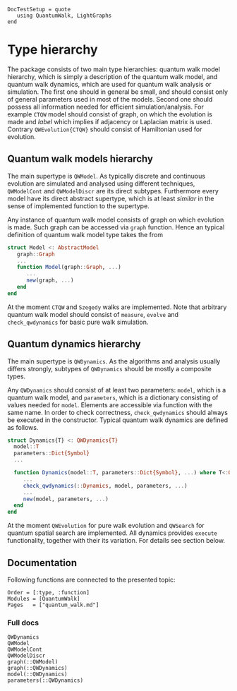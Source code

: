 ```@meta
DocTestSetup = quote
   using QuantumWalk, LightGraphs
end
```

# Type hierarchy

The package consists of two main type hierarchies: quantum walk model hierarchy,
which is simply a description of the quantum walk model, and quantum walk dynamics,
which are used for quantum walk analysis or simulation. The first one should in general be small, and should consist only of general parameters used in most of the models. Second one
should possess all information needed for efficient simulation/analysis. For example
`CTQW` model should consist of graph, on which the evolution is made and *label*
which implies if adjacency or Laplacian matrix is used. Contrary `QWEvolution{CTQW}` should consist of Hamiltonian used for evolution.

## Quantum walk models hierarchy

The main supertype is `QWModel`. As typically discrete and continuous evolution
are simulated and analysed using different techniques, `QWModelCont` and
`QWModelDiscr` are its direct subtypes. Furthermore every model have
its direct abstract supertype, which is at least *similar* in the sense of
implemented function to the supertype.

Any instance of quantum walk model consists of graph on which evolution is
made. Such graph can be accessed via `graph` function. Hence an typical definition
of quantum walk model type takes the from
```julia
struct Model <: AbstractModel
   graph::Graph
   ...
   function Model(graph::Graph, ...)
      ...
      new(graph, ...)
   end
end
```

At the moment `CTQW` and `Szegedy` walks are implemented. Note that arbitrary
quantum walk model should consist of `measure`, `evolve` and `check_qwdynamics` for basic pure walk simulation.

## Quantum dynamics hierarchy

The main supertype is `QWDynamics`. As the algorithms and analysis usually differs strongly,
subtypes of `QWDynamics` should be mostly a composite types.

Any `QWDynamics` should consist of at least two parameters: `model`, which is a
quantum walk model, and `parameters`, which is a dictionary consisting of values
needed for `model`. Elements are accessible via function with the same name. In order to check correctness, `check_qwdynamics` should always
be executed in the constructor. Typical quantum walk dynamics are defined as
follows.
```julia
struct Dynamics{T} <: QWDynamics{T}
  model::T
  parameters::Dict{Symbol}
  ...

  function Dynamics(model::T, parameters::Dict{Symbol}, ...) where T<:QWModel
     ...
     check_qwdynamics(::Dynamics, model, parameters, ...)
     ...
     new(model, parameters, ...)
  end
end
```

At the moment `QWEvolution` for pure walk evolution and `QWSearch` for quantum spatial search are implemented.
All dynamics provides `execute` functionality, together with their its variation. For details see section below.


## Documentation

Following functions are connected to the presented topic:
```@index
Order = [:type, :function]
Modules = [QuantumWalk]
Pages   = ["quantum_walk.md"]
```

### Full docs

```@docs
QWDynamics
QWModel
QWModelCont
QWModelDiscr
graph(::QWModel)
graph(::QWDynamics)
model(::QWDynamics)
parameters(::QWDynamics)
```
